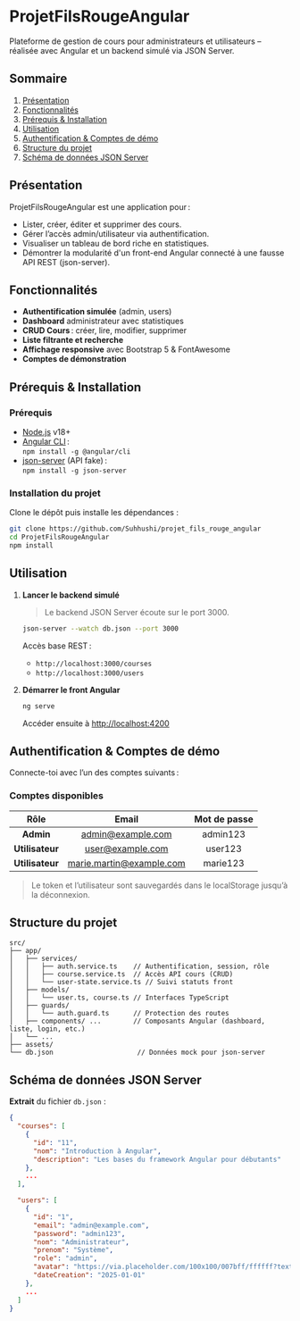# ProjetFilsRougeAngular

Plateforme de gestion de cours pour administrateurs et utilisateurs – réalisée avec Angular et un backend simulé via JSON Server.

## Sommaire

1. [Présentation](#présentation)
2. [Fonctionnalités](#fonctionnalités)
3. [Prérequis & Installation](#prérequis--installation)
4. [Utilisation](#utilisation)
5. [Authentification & Comptes de démo](#authentification--comptes-de-démo)
6. [Structure du projet](#structure-du-projet)
7. [Schéma de données JSON Server](#schéma-de-données-json-server)

## Présentation

ProjetFilsRougeAngular est une application pour :

- Lister, créer, éditer et supprimer des cours.
- Gérer l’accès admin/utilisateur via authentification.
- Visualiser un tableau de bord riche en statistiques.
- Démontrer la modularité d'un front-end Angular connecté à une fausse API REST (json-server).

## Fonctionnalités

- **Authentification simulée** (admin, users)
- **Dashboard** administrateur avec statistiques
- **CRUD Cours** : créer, lire, modifier, supprimer
- **Liste filtrante et recherche**
- **Affichage responsive** avec Bootstrap 5 & FontAwesome
- **Comptes de démonstration**

## Prérequis & Installation

### Prérequis

- [Node.js](https://nodejs.org/) v18+
- [Angular CLI](https://angular.io/cli) :  
  `npm install -g @angular/cli`
- [json-server](https://github.com/typicode/json-server) (API fake) :  
  `npm install -g json-server`

### Installation du projet

Clone le dépôt puis installe les dépendances :

```bash
git clone https://github.com/Suhhushi/projet_fils_rouge_angular
cd ProjetFilsRougeAngular
npm install
```

## Utilisation

1. **Lancer le backend simulé**

   > Le backend JSON Server écoute sur le port 3000.

   ```bash
   json-server --watch db.json --port 3000
   ```

   Accès base REST :
   - `http://localhost:3000/courses`
   - `http://localhost:3000/users`

2. **Démarrer le front Angular**

   ```bash
   ng serve
   ```

   Accéder ensuite à [http://localhost:4200](http://localhost:4200)

## Authentification & Comptes de démo

Connecte-toi avec l’un des comptes suivants :

### Comptes disponibles

| Rôle          | Email                     | Mot de passe  |
|:-------------:|:-------------------------:|:-------------:|
| **Admin**     | admin@example.com         | admin123      |
| **Utilisateur** | user@example.com         | user123      |
| **Utilisateur** | marie.martin@example.com | marie123     |

> Le token et l’utilisateur sont sauvegardés dans le localStorage jusqu’à la déconnexion.

## Structure du projet

```
src/
├── app/
│   ├── services/
│   │   ├── auth.service.ts    // Authentification, session, rôle
│   │   ├── course.service.ts  // Accès API cours (CRUD)
│   │   └── user-state.service.ts // Suivi statuts front
│   ├── models/
│   │   └── user.ts, course.ts // Interfaces TypeScript
│   ├── guards/
│   │   └── auth.guard.ts      // Protection des routes
│   ├── components/ ...        // Composants Angular (dashboard, liste, login, etc.)
│   └── ...
├── assets/
└── db.json                     // Données mock pour json-server
```

## Schéma de données JSON Server

**Extrait** du fichier `db.json` :

```json
{
  "courses": [
    {
      "id": "11",
      "nom": "Introduction à Angular",
      "description": "Les bases du framework Angular pour débutants"
    },
    ...
  ],

  "users": [
    {
      "id": "1",
      "email": "admin@example.com",
      "password": "admin123",
      "nom": "Administrateur",
      "prenom": "Système",
      "role": "admin",
      "avatar": "https://via.placeholder.com/100x100/007bff/ffffff?text=A",
      "dateCreation": "2025-01-01"
    },
    ...
  ]
}
```
